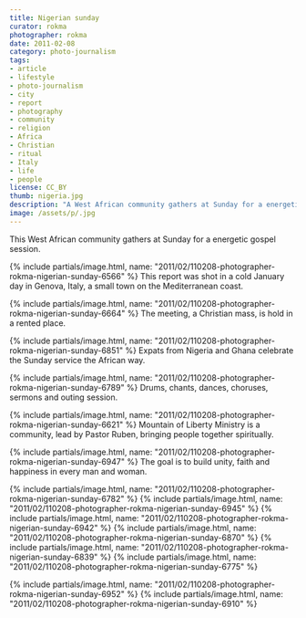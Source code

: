 ```yaml
---
title: Nigerian sunday
curator: rokma
photographer: rokma
date: 2011-02-08
category: photo-journalism
tags:
- article
- lifestyle
- photo-journalism
- city
- report
- photography
- community
- religion
- Africa
- Christian
- ritual
- Italy
- life
- people
license: CC_BY
thumb: nigeria.jpg
description: "A West African community gathers at Sunday for a energetic gospel session. The goal is to build unity, faith and happiness in every man and woman."
image: /assets/p/.jpg
---
```


This West African community gathers at Sunday for a energetic gospel session.

{% include partials/image.html, name: "2011/02/110208-photographer-rokma-nigerian-sunday-6566" %}
This report was shot in a cold January day in Genova, Italy, a small town on the Mediterranean coast.

{% include partials/image.html, name: "2011/02/110208-photographer-rokma-nigerian-sunday-6664" %}
The meeting, a Christian mass, is hold in a rented place.

{% include partials/image.html, name: "2011/02/110208-photographer-rokma-nigerian-sunday-6851" %}
Expats from Nigeria and Ghana celebrate the Sunday service the African way.

{% include partials/image.html, name: "2011/02/110208-photographer-rokma-nigerian-sunday-6789" %}
Drums, chants, dances, choruses, sermons and outing session.



{% include partials/image.html, name: "2011/02/110208-photographer-rokma-nigerian-sunday-6621" %}
Mountain of Liberty Ministry is a community, lead by Pastor Ruben, bringing people together spiritually.

{% include partials/image.html, name: "2011/02/110208-photographer-rokma-nigerian-sunday-6947" %}
The goal is to build unity, faith and happiness in every man and woman.


{% include partials/image.html, name: "2011/02/110208-photographer-rokma-nigerian-sunday-6782" %}
{% include partials/image.html, name: "2011/02/110208-photographer-rokma-nigerian-sunday-6945" %}
{% include partials/image.html, name: "2011/02/110208-photographer-rokma-nigerian-sunday-6942" %}
{% include partials/image.html, name: "2011/02/110208-photographer-rokma-nigerian-sunday-6870" %}
{% include partials/image.html, name: "2011/02/110208-photographer-rokma-nigerian-sunday-6839" %}
{% include partials/image.html, name: "2011/02/110208-photographer-rokma-nigerian-sunday-6775" %}

{% include partials/image.html, name: "2011/02/110208-photographer-rokma-nigerian-sunday-6952" %}
{% include partials/image.html, name: "2011/02/110208-photographer-rokma-nigerian-sunday-6910" %}
